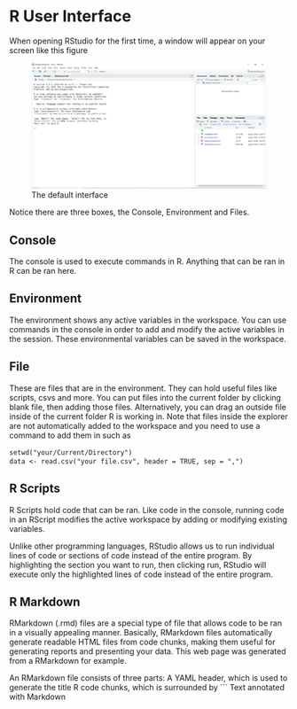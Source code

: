 # R User Interface

When opening RStudio for the first time, a window will appear on your
screen like this figure

<figure>
<img src="DefaultScreen.png" alt="The default interface" />
<figcaption aria-hidden="true">The default interface</figcaption>
</figure>

Notice there are three boxes, the Console, Environment and Files.

## Console

The console is used to execute commands in R. Anything that can be ran
in R can be ran here.

## Environment

The environment shows any active variables in the workspace. You can use
commands in the console in order to add and modify the active variables
in the session. These environmental variables can be saved in the
workspace.

## File

These are files that are in the environment. They can hold useful files
like scripts, csvs and more. You can put files into the current folder
by clicking blank file, then adding those files. Alternatively, you can
drag an outside file inside of the current folder R is working in. Note
that files inside the explorer are not automatically added to the
workspace and you need to use a command to add them in such as

    setwd("your/Current/Directory")
    data <- read.csv("your file.csv", header = TRUE, sep = ",")

## R Scripts

R Scripts hold code that can be ran. Like code in the console, running
code in an RScript modifies the active workspace by adding or modifying
existing variables.

Unlike other programming languages, RStudio allows us to run individual
lines of code or sections of code instead of the entire program. By
highlighting the section you want to run, then clicking run, RStudio
will execute only the highlighted lines of code instead of the entire
program.

## R Markdown

RMarkdown (.rmd) files are a special type of file that allows code to be
ran in a visually appealing manner. Basically, RMarkdown files
automatically generate readable HTML files from code chunks, making them
useful for generating reports and presenting your data. This web page
was generated from a RMarkdown for example.

An RMarkdown file consists of three parts: A YAML header, which is used
to generate the title R code chunks, which is surrounded by \`\`\` Text
annotated with Markdown
